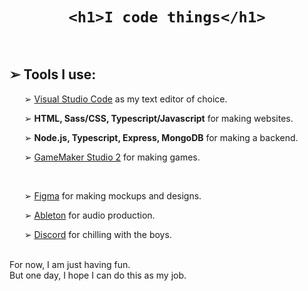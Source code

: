 <h1 align="center"><code>&#60;h1&#62;I code things&#60;/h1&#62;</code></h1>

<br>

<h2>&#10146; Tools I use:</h2>
<ul>
  <p>&#10146; <a href="https://vscode.dev/">Visual Studio Code</a> as my text editor of choice.</p>
  <p>&#10146; <b> HTML, Sass/CSS, Typescript/Javascript</b> for making websites.</p>
  <p>&#10146; <b> Node.js, Typescript, Express, MongoDB</b> for making a backend.</p>
  <p>&#10146; <a href="https://www.yoyogames.com/en/gamemaker">GameMaker Studio 2</a> for making games.</p>
  <br>
  <p>&#10146; <a href="https://www.figma.com/">Figma</a> for making mockups and designs.</p>
  <p>&#10146; <a href="https://www.ableton.com/en/">Ableton</a> for audio production.</p>
  <p>&#10146; <a href="https://discord.com/">Discord</a> for chilling with the boys.</p>
</ul>

<br>

<div>For now, I am just having fun.</div>
<div>But one day, I hope I can do this as my job.</div>
